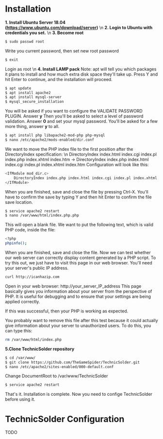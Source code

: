 # Installation
**1. Install Ubuntu Server 18.04 (https://www.ubuntu.com/download/server)** \n
**2. Login to Ubuntu with credentials you set.** \n
**3. Become root**
```bash
$ sudo passwd root
```
Write you current password, then set new root password
```bash
$ exit
```
Login as root \n
**4. Install LAMP pack**
Note: apt will tell you which packages it plans to install and how much extra disk space they'll take up. Press Y and hit Enter to continue, and the installation will proceed.
```bash
$ apt update
$ apt install apache2
$ apt install mysql-server
$ mysql_secure_installation
```
You will be asked if you want to configure the VALIDATE PASSWORD PLUGIN. Answer **y**
Then you'll be asked to select a level of password validation. Answer **0** and set your mysql password.
You'll be asked for a few more thing, answer **y** to all.
```bash
$ apt install php libapache2-mod-php php-mysql
$ nano /etc/apache2/mods-enabled/dir.conf
```
We want to move the PHP index file to the first position after the DirectoryIndex specification: \n
DirectoryIndex index.html index.cgi index.pl index.php index.xhtml index.htm -> DirectoryIndex index.php index.html index.cgi index.pl index.xhtml index.htm
Configuration will look like this:
```bash
<IfModule mod_dir.c>
    DirectoryIndex index.php index.html index.cgi index.pl index.xhtml index.htm
</IfModule>
```
When you are finished, save and close the file by pressing Ctrl-X. You'll have to confirm the save by typing Y and then hit Enter to confirm the file save location.
```bash
$ service apache2 restart
$ nano /var/www/html/index.php.php
```
This will open a blank file. We want to put the following text, which is valid PHP code, inside the file:
```bash
<?php
phpinfo();
```
When you are finished, save and close the file.
Now we can test whether our web server can correctly display content generated by a PHP script. To try this out, we just have to visit this page in our web browser. You'll need your server's public IP address.
```bash
curl http://icanhazip.com
```
Open in your web browser: http://your_server_IP_address
This page basically gives you information about your server from the perspective of PHP. It is useful for debugging and to ensure that your settings are being applied correctly.

If this was successful, then your PHP is working as expected.

You probably want to remove this file after this test because it could actually give information about your server to unauthorized users. To do this, you can type this:
```bash
rm /var/www/html/index.php
```
**5.Clone TechnicSolder repository**
```bash
$ cd /var/www/
$ git clone https://github.com/TheGameSpider/TechnicSolder.git
$ nano /etc/apache2/sites-enabled/000-default.conf
```
Change DocumentRoot to /var/www/TechnicSolder
```bash
$ service apache2 restart
```
That's it. Installation is complete. Now you need to confige TechnicSolder before using it.
# TechnicSolder Configuration
TODO
